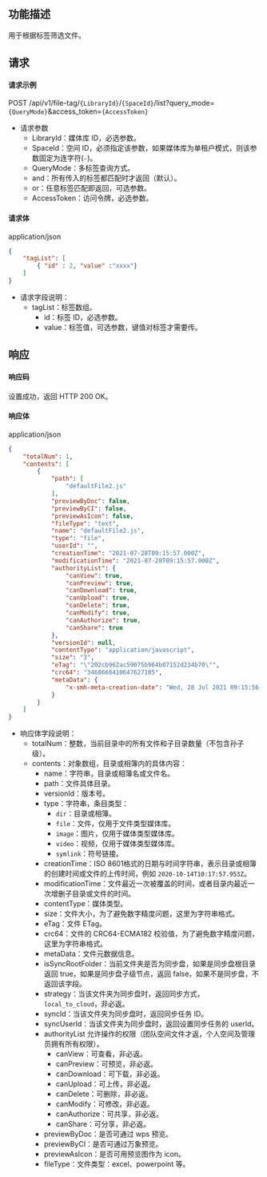 ## 功能描述

用于根据标签筛选文件。

## 请求

#### 请求示例  

POST /api/v1/file-tag/`{LibraryId}`/`{SpaceId}`/list?query_mode=`{QueryMode}`&access_token=`{AccessToken}`

- 请求参数
    - LibraryId：媒体库 ID，必选参数。
    - SpaceId：空间 ID，必须指定该参数，如果媒体库为单租户模式，则该参数固定为连字符(`-`)。
    - QueryMode：多标签查询方式。
	 - and：所有传入的标签都匹配时才返回（默认）。
	 - or：任意标签匹配即返回，可选参数。
    - AccessToken：访问令牌，必选参数。

#### 请求体

application/json

```json
{
    "tagList": [
        { "id" : 2, "value" :"xxxx"}
    ]
}
```
- 请求字段说明：
    - tagList：标签数组。
      - id：标签 ID，必选参数。
      - value：标签值，可选参数，键值对标签才需要传。

## 响应

#### 响应码

设置成功，返回 HTTP 200 OK。

#### 响应体

application/json

```json
{
    "totalNum": 1,
    "contents": [
        {
            "path": [
                "defaultFile2.js"
            ],
            "previewByDoc": false,
            "previewByCI": false,
            "previewAsIcon": false,
            "fileType": "text",
            "name": "defaultFile2.js",
            "type": "file",
            "userId": "",
            "creationTime": "2021-07-28T09:15:57.000Z",
            "modificationTime": "2021-07-28T09:15:57.000Z",
            "authorityList": {
                "canView": true,
                "canPreview": true,
                "canDownload": true,
                "canUpload": true,
                "canDelete": true,
                "canModify": true,
                "canAuthorize": true,
                "canShare": true
            },
            "versionId": null,
            "contentType": "application/javascript",
            "size": "3",
            "eTag": "\"202cb962ac59075b964b07152d234b70\"",
            "crc64": "3468660410647627105",
            "metaData": {
                "x-smh-meta-creation-date": "Wed, 28 Jul 2021 09:15:56 GMT"
            }
        }
    ]
}
```

- 响应体字段说明：
    - totalNum：整数，当前目录中的所有文件和子目录数量（不包含孙子级）。
    - contents：对象数组，目录或相簿内的具体内容：
        - name：字符串，目录或相簿名或文件名。
        - path：文件具体目录。
        - versionId：版本号。
        - type：字符串，条目类型：
            - `dir`：目录或相簿。
            - `file`：文件，仅用于文件类型媒体库。
            - `image`：图片，仅用于媒体类型媒体库。
            - `video`：视频，仅用于媒体类型媒体库。
            - `symlink`：符号链接。
        - creationTime：ISO 8601格式的日期与时间字符串，表示目录或相簿的创建时间或文件的上传时间，例如 `2020-10-14T10:17:57.953Z`。
        - modificationTime：文件最近一次被覆盖的时间，或者目录内最近一次增删子目录或文件的时间。
        - contentType：媒体类型。
        - size：文件大小，为了避免数字精度问题，这里为字符串格式。
        - eTag：文件 ETag。
        - crc64：文件的 CRC64-ECMA182 校验值，为了避免数字精度问题，这里为字符串格式。
        - metaData：文件元数据信息。
        - isSyncRootFolder：当前文件夹是否为同步盘，如果是同步盘根目录返回 true，如果是同步盘子级节点，返回 false，如果不是同步盘，不返回该字段。
        - strategy：当该文件夹为同步盘时，返回同步方式，`local_to_cloud`，非必返。
        - syncId：当该文件夹为同步盘时，返回同步任务 ID。
        - syncUserId：当该文件夹为同步盘时，返回设置同步任务的 userId。
        - authorityList 允许操作的权限（团队空间文件才返，个人空间及管理员拥有所有权限）。
          - canView：可查看，非必返。
          - canPreview：可预览，非必返。
          - canDownload：可下载，非必返。
          - canUpload：可上传，非必返。
          - canDelete：可删除，非必返。
          - canModify：可修改，非必返。
          - canAuthorize：可共享，非必返。
          - canShare：可分享，非必返。
        - previewByDoc：是否可通过 wps 预览。
        - previewByCI：是否可通过万象预览。
        - previewAsIcon：是否可用预览图作为 icon。
        - fileType：文件类型：excel、powerpoint 等。        
